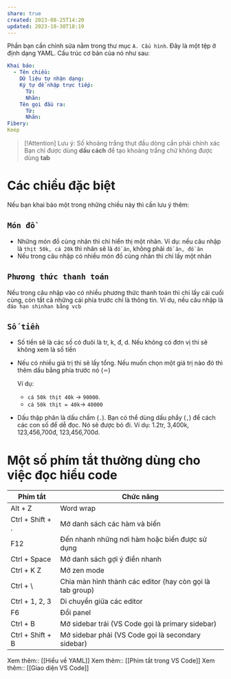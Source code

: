 ```yaml
---
share: true
created: 2023-08-25T14:20
updated: 2023-10-30T18:19
---
```

Phần bạn cần chỉnh sửa nằm trong thư mục `A. Cấu hình`. Đây là một tệp ở định dạng YAML. Cấu trúc cơ bản của nó như sau:
```yaml
Khai báo:
  - Tên chiều: 
	Dữ liệu tự nhận dạng: 
    Ký tự để nhập trực tiếp:
      Từ:
      Nhãn:
    Tên gọi đầu ra:
      Từ: 
      Nhãn:  
Fibery:
Keep
```

> [!Attention] Lưu ý: Số khoảng trắng thụt đầu dòng cần phải chính xác
>  Bạn chỉ được dùng **dấu cách** để tạo khoảng trắng chứ không được dùng **tab**

# Các chiều đặc biệt
Nếu bạn khai báo một trong những chiều này thì cần lưu ý thêm:
## `Món đồ`
- Những món đồ cùng nhãn thì chỉ hiển thị một nhãn. Ví dụ: nếu câu nhập là `thịt 50k, cá 20k` thì nhãn sẽ là `đồ ăn`, không phải `đồ ăn, đồ ăn`
- Nếu trong câu nhập có nhiều món đồ cùng nhãn thì chỉ lấy một nhãn

## `Phương thức thanh toán`
Nếu trong câu nhập vào có nhiều phương thức thanh toán thì chỉ lấy cái cuối cùng, còn tất cả những cái phía trước chỉ là thông tin. Ví dụ, nếu câu nhập là `đáo hạn shinhan bằng vcb`

## `Số tiền`
- Số tiền sẽ là các số có đuôi là tr, k, đ, d. Nếu không có đơn vị thì sẽ không xem là số tiền
- Nếu có nhiều giá trị thì sẽ lấy tổng. Nếu muốn chọn một giá trị nào đó thì thêm dấu bằng phía trước nó (`＝`)

  Ví dụ:
  - `cá 50k thịt 40k` → `90000`.
  - `cá 50k thịt = 40k`→ `40000`
- Dấu thập phân là dấu chấm (`.`). Bạn có thể dùng dấu phẩy (`,`) để cách các con số để dễ đọc. Nó sẽ được bỏ đi. Ví dụ: 1.2tr, 3,400k, 123,456,700đ, 123,456,700d.


# Một số phím tắt thường dùng cho việc đọc hiểu code

| Phím tắt         | Chức năng                                                 |
| ---------------- | --------------------------------------------------------- |
| Alt + Z          | Word wrap                                                 |
| Ctrl + Shift + . | Mở danh sách các hàm và biến                              |
| F12              | Đến nhanh những nơi hàm hoặc biến được sử dụng            |
| Ctrl + Space     | Mở danh sách gợi ý điền nhanh                             |
| Ctrl + K Z       | Mở zen mode                                               |
| Ctrl + \         | Chia màn hình thành các editor (hay còn gọi là tab group) |
| Ctrl + 1, 2, 3   | Di chuyển giữa các editor                                 |
| F6               | Đổi panel                                                 |
| Ctrl + B         | Mở sidebar trái (VS Code gọi là primary sidebar)          |
| Ctrl + Shift + B | Mở sidebar phải (VS Code gọi là secondary sidebar)        |

Xem thêm:: [[Hiểu về YAML]]
Xem thêm:: [[Phím tắt trong VS Code]]
Xem thêm:: [[Giao diện VS Code]]

